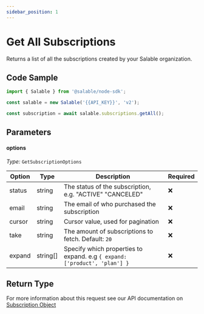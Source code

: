 ```yaml
---
sidebar_position: 1
---
```


# Get All Subscriptions

Returns a list of all the subscriptions created by your Salable organization.

## Code Sample

```typescript
import { Salable } from '@salable/node-sdk';

const salable = new Salable('{{API_KEY}}', 'v2');

const subscription = await salable.subscriptions.getAll();
```

## Parameters

#### options

_Type:_ `GetSubscriptionOptions`

| Option | Type     | Description                                                               | Required |
| ------ | -------- | ------------------------------------------------------------------------- | -------- |
| status | string   | The status of the subscription, e.g. "ACTIVE" "CANCELED"                  | ❌       |
| email  | string   | The email of who purchased the subscription                               | ❌       |
| cursor | string   | Cursor value, used for pagination                                         | ❌       |
| take   | string   | The amount of subscriptions to fetch. Default: `20`                       | ❌       |
| expand | string[] | Specify which properties to expand. e.g `{ expand: ['product', 'plan'] }` | ❌       |

## Return Type

For more information about this request see our API documentation on [Subscription Object](https://docs.salable.app/api/v2#tag/Subscriptions/operation/getSubscriptions)
